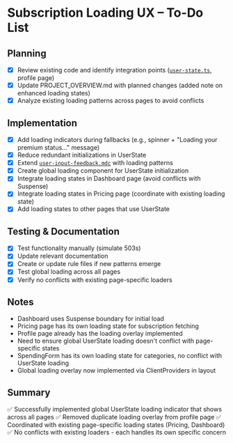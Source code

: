 # Subscription Loading UX – To-Do List

## Planning
- [x] Review existing code and identify integration points ([`user-state.ts`](mdc:src/lib/user-state.ts), profile page)
- [x] Update PROJECT_OVERVIEW.md with planned changes (added note on enhanced loading states)
- [x] Analyze existing loading patterns across pages to avoid conflicts

## Implementation
- [x] Add loading indicators during fallbacks (e.g., spinner + "Loading your premium status..." message)
- [x] Reduce redundant initializations in UserState
- [x] Extend [`user-input-feedback.mdc`](mdc:.cursor/rules/user-input-feedback.mdc) with loading patterns
- [x] Create global loading component for UserState initialization
- [x] Integrate loading states in Dashboard page (avoid conflicts with Suspense)
- [x] Integrate loading states in Pricing page (coordinate with existing loading state)
- [x] Add loading states to other pages that use UserState

## Testing & Documentation
- [x] Test functionality manually (simulate 503s)
- [x] Update relevant documentation
- [x] Create or update rule files if new patterns emerge
- [x] Test global loading across all pages
- [x] Verify no conflicts with existing page-specific loaders

## Notes
- Dashboard uses Suspense boundary for initial load
- Pricing page has its own loading state for subscription fetching
- Profile page already has the loading overlay implemented
- Need to ensure global UserState loading doesn't conflict with page-specific states
- SpendingForm has its own loading state for categories, no conflict with UserState loading
- Global loading overlay now implemented via ClientProviders in layout

## Summary
✅ Successfully implemented global UserState loading indicator that shows across all pages
✅ Removed duplicate loading overlay from profile page
✅ Coordinated with existing page-specific loading states (Pricing, Dashboard)
✅ No conflicts with existing loaders - each handles its own specific concern 